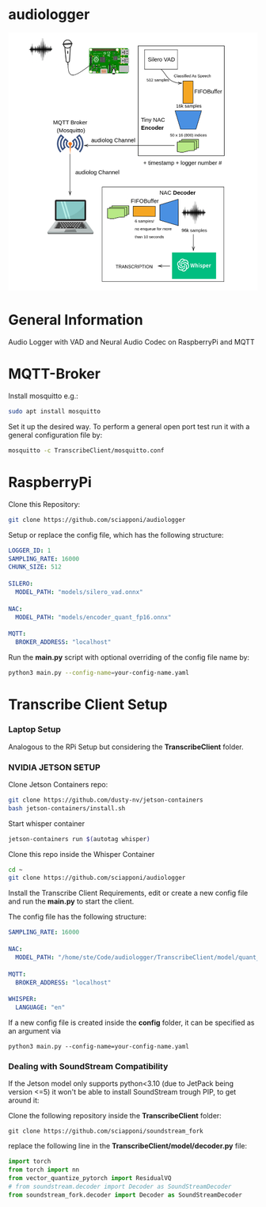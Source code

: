 # audiologger
![alt text](https://github.com/sciapponi/audiologger/blob/main/img/diagram-20241121.png)
# General Information
Audio Logger with VAD and Neural Audio Codec on RaspberryPi and MQTT

# MQTT-Broker

Install mosquitto e.g.:

```bash
sudo apt install mosquitto
```

Set it up the desired way. To perform a general open port test run it with a general configuration file by:

```bash
mosquitto -c TranscribeClient/mosquitto.conf
```
# RaspberryPi

Clone this Repository:
```bash
git clone https://github.com/sciapponi/audiologger
```
Setup or replace the config file, which has the following structure:
```yaml
LOGGER_ID: 1
SAMPLING_RATE: 16000
CHUNK_SIZE: 512

SILERO:
  MODEL_PATH: "models/silero_vad.onnx"

NAC:
  MODEL_PATH: "models/encoder_quant_fp16.onnx"

MQTT:
  BROKER_ADDRESS: "localhost"
```

Run the **main.py** script with optional overriding of the config file name by:

```bash
python3 main.py --config-name=your-config-name.yaml
```
# Transcribe Client Setup
### Laptop Setup
Analogous to the RPi Setup but considering the **TranscribeClient** folder.
### NVIDIA JETSON SETUP

Clone Jetson Containers repo:
```bash
git clone https://github.com/dusty-nv/jetson-containers
bash jetson-containers/install.sh
```
Start whisper container
```bash
jetson-containers run $(autotag whisper)
```
Clone this repo inside the Whisper Container
```bash
cd ~
git clone https://github.com/sciapponi/audiologger
```

Install the Transcribe Client Requirements, edit or create a new config file and run the **main.py** to start the client.

The config file has the following structure:

```yaml
SAMPLING_RATE: 16000

NAC:
  MODEL_PATH: "/home/ste/Code/audiologger/TranscribeClient/model/quant_decoder_components.ckpt"

MQTT:
  BROKER_ADDRESS: "localhost"

WHISPER:
  LANGUAGE: "en"
```

If a new config file is created inside the **config** folder, it can be specified as an argument via

```
python3 main.py --config-name=your-config-name.yaml
```
### Dealing with SoundStream Compatibility

If the Jetson model only supports python<3.10 (due to JetPack being version <=5) it won't be able to install SoundStream trough PIP, to get around it:

Clone the following repository inside the **TranscribeClient** folder:
```
git clone https://github.com/sciapponi/soundstream_fork
```

replace the following line in the **TranscribeClient/model/decoder.py** file:

```python
import torch
from torch import nn
from vector_quantize_pytorch import ResidualVQ
# from soundstream.decoder import Decoder as SoundStreamDecoder
from soundstream_fork.decoder import Decoder as SoundStreamDecoder
```




